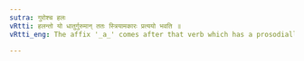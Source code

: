 ```yaml
---
sutra: गुरोश्च हलः
vRtti: हलन्तो यो धातुर्गुरुमान् ततः स्त्रियामकारः प्रत्ययो भवति ॥
vRtti_eng: The affix '_a_' comes after that verb which has a prosodially heavy vowel and ends in a consonant, when the word to be formed is feminine.

---
```


